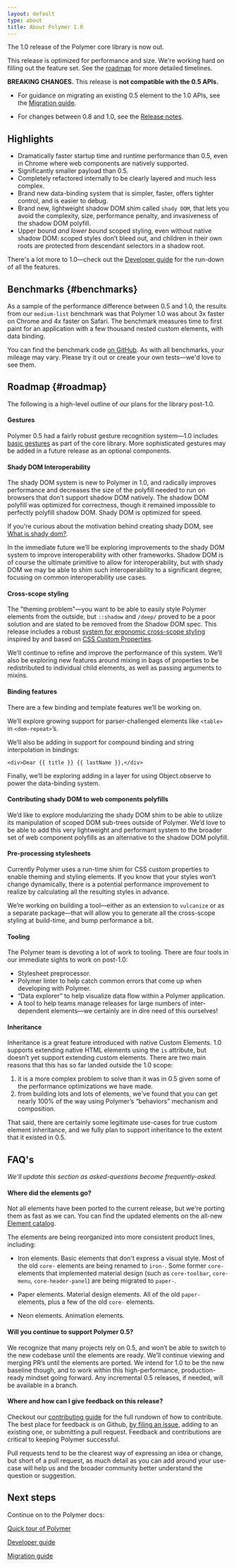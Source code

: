 ```yaml
---
layout: default
type: about
title: About Polymer 1.0
---
```


<style>
  .benchmark img {
    max-width: 500px;
  }
  .benchmark figcaption {
    font-weight: bold;
    margin-bottom: 16px;
  }
</style>

<!-- toc -->


The 1.0 release of the Polymer core library is now out.

This release is optimized for performance and size. We're working hard on filling out the feature set.  See the [roadmap](#roadmap) for more detailed
timelines.

<div class="alert alert-error"><strong>BREAKING CHANGES.</strong>
This release is <strong>not compatible with the 0.5 APIs.</strong></div>

*   For guidance on migrating an existing 0.5 element to the 1.0 APIs,
    see the <a href="migration.html">Migration guide</a>.

*   For changes between 0.8 and 1.0, see the <a href="release-notes.html">
    Release notes</a>.


## Highlights

* Dramatically faster startup time and runtime performance than 0.5, even in Chrome where web components are natively supported.
* Significantly smaller payload than 0.5.
* Completely refactored internally to be clearly layered and much less complex.
* Brand new data-binding system that is simpler, faster, offers tighter control, and is easier to debug.
* Brand new, lightweight shadow DOM shim called `shady DOM`, that lets you avoid the complexity, size, performance penalty, and invasiveness of the shadow DOM polyfill.
* Upper bound _and lower bound_ scoped styling, even without native shadow DOM: scoped styles don’t bleed out, and children in their own roots are protected from descendant selectors in a shadow root.

There's a lot more to 1.0—check out the [Developer guide](devguide/feature-overview.html) for
the run-down of all the features.

## Benchmarks {#benchmarks}

As a sample of the performance difference between 0.5 and 1.0,
the results from our `medium-list` benchmark was that Polymer 1.0 was about 3x faster on Chrome and 4x faster on Safari. The benchmark measures time to first
paint for an application with a few thousand nested custom elements, with data
binding.

You can find the benchmark code [on
GitHub](//github.com/polymerlabs/benchmarks/). As with all benchmarks, your
mileage may vary. Please try it out or create your own tests—we'd love
to see them.

## Roadmap {#roadmap}

The following is a high-level outline of our plans for the library post-1.0.

#### Gestures

Polymer 0.5 had a fairly robust gesture recognition system—1.0 includes [basic gestures](/1.0/docs/devguide/events#gestures) as part of the core library. More sophisticated gestures may be added in a future release as an optional components.

#### Shady DOM Interoperability

The shady DOM system is new to Polymer in 1.0, and radically improves
performance and decreases the size of the polyfill needed to run on browsers
that don’t support shadow DOM natively. The shadow DOM polyfill was optimized
for correctness, though it remained impossible to perfectly polyfill shadow DOM.
Shady DOM is optimized for speed.

If you're curious about the motivation behind creating shady DOM, see [What is shady dom?](../articles/shadydom.html).

In the immediate future we’ll be exploring improvements to the shady DOM system to improve interoperability with other frameworks.  Shadow DOM is of course the ultimate primitive to allow for interoperability, but with shady DOM we may be able to shim such interoperability to a significant degree, focusing on common interoperability use cases.

#### Cross-scope styling

The "theming problem"—you want to be able to easily style Polymer
elements from the outside, but `::shadow` and `/deep/` proved to be a poor solution and are slated to be removed from the Shadow DOM spec. This release includes a robust [system for ergonomic cross-scope styling](/1.0/docs/devguide/styling#xscope-styling-details)
inspired by and based on [CSS Custom Properties](http://dev.w3.org/csswg/css-variables/).

We’ll continue to refine and improve the performance of this system. We’ll also be exploring new features around mixing in bags of properties to be redistributed to individual child elements, as well as passing arguments to mixins.


#### Binding features

There are a few binding and template features we’ll be working on.

We’ll explore growing support for parser-challenged elements like `<table>` in `<dom-repeat>`’s.

We’ll also be adding in support for compound binding and string interpolation in bindings:

```
<div>Dear {{ title }} {{ lastName }},</div>
```

Finally, we’ll be exploring adding in a layer for using Object.observe to power the data-binding system.

#### Contributing shady DOM to web components polyfills

We’d like to explore modularizing the shady DOM shim to be able to utilize its manipulation of scoped DOM sub-trees outside of Polymer. We’d love to be able to add this very lightweight and performant system to the broader set of web component polyfills as an alternative to the shadow DOM polyfill.

#### Pre-processing stylesheets

Currently Polymer uses a run-time shim for CSS custom properties to enable theming and styling elements. If you know that your styles won’t change dynamically, there is a potential performance improvement to realize by calculating all the resulting styles in advance.

We’re working on building a tool—either as an extension to `vulcanize` or as a separate package—that will allow you to generate all the cross-scope styling at build-time, and bump performance a bit.

#### Tooling

The Polymer team is devoting a lot of work to tooling. There are four tools in our immediate sights to work on post-1.0:

- Stylesheet preprocessor.
- Polymer linter to help catch common errors that come up when developing with Polymer.
- “Data explorer” to help visualize data flow within a Polymer application.
- A tool to help teams manage releases for large numbers of inter-dependent elements—we certainly are in dire need of this ourselves!


#### Inheritance

Inheritance is a great feature introduced with native Custom Elements. 1.0
supports extending native HTML elements using the `is` attribute, but doesn’t
yet support extending custom elements. There are two main reasons that this has
so far landed outside the 1.0 scope:

1) it is a more complex problem to solve than it was in 0.5 given some of the performance optimizations we have made.
2) from building lots and lots of elements, we've found that you can get nearly 100% of the way using Polymer’s “behaviors” mechanism and composition.

That said, there are certainly some legitimate use-cases for true custom element
inheritance, and we fully plan to support inheritance to the extent that it
existed in 0.5.


## FAQ's

_We'll update this section as asked-questions become frequently-asked._

#### Where did the elements go?

Not all elements have been ported to the current release, but we're porting them
as fast as we can. You can find the updated elements on the all-new [Element catalog](https://elements.polymer-project.org).

The elements are being reorganized into more consistent product lines, including:

*   Iron elements. Basic elements that don't express a visual style.
    Most of the old `core-` elements are being renamed to `iron-`.
    Some former `core-` elements that implemented material design (such as `core-toolbar`,
    `core-menu`, `core-header-panel`) are being migrated to `paper-`.

*   Paper elements. Material design elements. All of the old `paper-` elements,
    plus a few of the old `core-` elements.

*   Neon elements. Animation elements.

#### Will you continue to support Polymer 0.5?

We recognize that many projects rely on 0.5, and won’t be able to switch to the
new codebase  until the elements are ready. We’ll continue viewing and merging PR’s until the
elements are ported.  We intend for 1.0 to be the new baseline though, and to
work within this high-performance, production-ready mindset going forward. Any
incremental 0.5 releases, if needed, will be available in a branch.

#### Where and how can I give feedback on this release?

Checkout our [contributing guide](https://github.com/Polymer/polymer/blob/master/CONTRIBUTING.md)
for the full rundown of how to contribute. The best place for feedback is on Github, [by filing an
issue](https://github.com/polymer/polymer/issues), adding to an existing one, or
submitting a pull request.  Feedback and contributions are critical to
keeping Polymer successful.

Pull requests tend to be the clearest way of
expressing an idea or change, but short of a pull request, as much detail as you
can add around your use-case will help us and the broader community better
understand the question or suggestion.


## Next steps

Continue on to the Polymer docs:

<div layout horizontal wrap>
<p><a href="/1.0/docs/devguide/quick-tour">
  <paper-button raised><core-icon icon="arrow-forward"></core-icon>Quick tour of Polymer</paper-button>
</a></p>

<p><a href="/1.0/docs/devguide/feature-overview">
  <paper-button raised><core-icon icon="arrow-forward"></core-icon>Developer guide</paper-button>
</a></p>

<p><a href="migration">
  <paper-button raised><core-icon icon="arrow-forward"></core-icon>Migration guide</paper-button>
</a></p>
<div>


